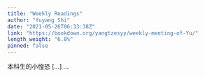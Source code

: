 ```yaml
---
title: "Weekly Readings"
author: "Yuyang Shi"
date: "2021-05-26T06:33:38Z"
link: "https://bookdown.org/yangtzesyy/weekly-meeting-of-Yu/"
length_weight: "6.8%"
pinned: false
---
```


本科生的小惶恐 [...] ...
